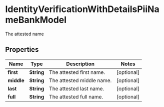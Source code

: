 

# IdentityVerificationWithDetailsPiiNameBankModel

The attested name

## Properties

| Name | Type | Description | Notes |
|------------ | ------------- | ------------- | -------------|
|**first** | **String** | The attested first name. |  [optional] |
|**middle** | **String** | The attested middle name. |  [optional] |
|**last** | **String** | The attested last name. |  [optional] |
|**full** | **String** | The attested full name. |  [optional] |




